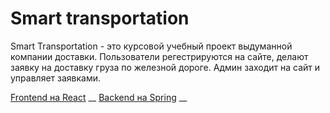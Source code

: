# Smart transportation
Smart Transportation - это курсовой учебный проект выдуманной компании доставки. Пользователи регестрируются на сайте, делают заявку на доставку груза по железной дороге. Админ заходит на сайт и управляет заявками.

[Frontend на React](https://github.com/Sitkevich88/smart-transportation) __
[Backend на Spring](https://github.com/Sitkevich88/smart-transportation-backend) __
